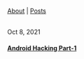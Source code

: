 <a href="https://github.com/vinagrsec">About</a> | <a href="https://vinagrsec.github.io">Posts</a>
<br>
<br>
 <p>Oct 8, 2021</p>
<h4><a href="https://vinagrsec.github.io/android-hacking-part-1">Android Hacking Part-1</a></h4>
